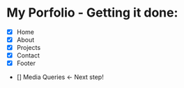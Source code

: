 # My Porfolio - Getting it done:
- [x] Home
- [x] About
- [x] Projects
- [x] Contact
- [x] Footer
- [] Media Queries <- Next step!

